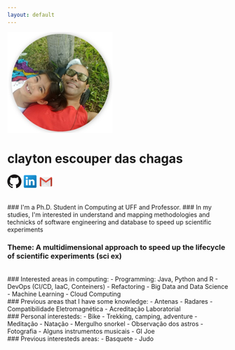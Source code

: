 ```yaml
---
layout: default
---
```

![me_mary_round_240px.png](me_mary_round_240px.png)

# clayton escouper das chagas
[![ghub_logo_32px.png](ghub_logo_32px.png "github.com/claytonchagas")](https://github.com/claytonchagas)
[![lin_logo_32px.png](lin_logo_32px.png "linkedin.com/in/claytonescouperdaschagas")](https://www.linkedin.com/in/claytonescouperdaschagas)
[![gmail_logo_32px.png](gmail_logo_32px.png "claytonchagas1@gmail.com")](mailto:claytonchagas1@gmail.com)

<br>
### I'm a Ph.D. Student in Computing at UFF and Professor.
### In my studies, I'm interested in understand and mapping methodologies and technicks of software engineering and database to speed up scientific experiments

### Theme: A multidimensional approach to speed up the lifecycle of scientific experiments (sci ex)

<br>
### Interested areas in computing:
- Programming: Java, Python and R
- DevOps (CI/CD, IaaC, Conteiners)
- Refactoring
- Big Data and Data Science
- Machine Learning
- Cloud Computing

<br>
### Previous areas that I have some knowledge:
- Antenas
- Radares
- Compatibilidade Eletromagnética
- Acreditação Laboratorial

<br>
### Personal interesteds:
- Bike
- Trekking, camping, adventure
- Meditação
- Natação
- Mergulho snorkel
- Observação dos astros
- Fotografia
- Alguns instrumentos musicais
- GI Joe

<br>
### Previous interesteds areas:
- Basquete
- Judo
